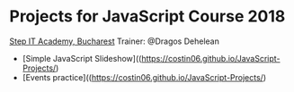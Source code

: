 
# Projects for JavaScript Course 2018
[Step IT Academy, Bucharest](https://itstep.ro/)
Trainer: @Dragos Dehelean
* [Simple JavaScript Slideshow]((https://costin06.github.io/JavaScript-Projects/)
* [Events practice]((https://costin06.github.io/JavaScript-Projects/)